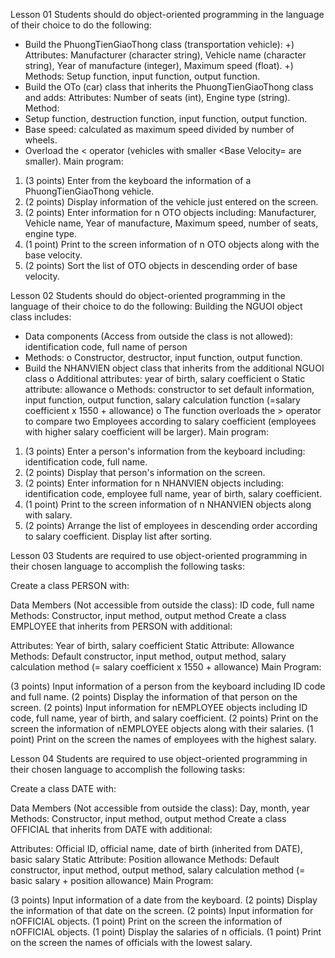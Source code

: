 Lesson 01 Students should do object-oriented programming in the language of their choice to do the following:

- Build the PhuongTienGiaoThong class (transportation vehicle):
+) Attributes: Manufacturer (character string), Vehicle name (character string), Year of manufacture (integer), Maximum speed (float).
+) Methods: Setup function, input function, output function.
- Build the OTo (car) class that inherits the PhuongTienGiaoThong class and adds:
Attributes: Number of seats (int), Engine type (string).
Method:
- Setup function, destruction function, input function, output function.
- Base speed: calculated as maximum speed divided by number of wheels.
- Overload the < operator (vehicles with smaller <Base Velocity= are smaller).
Main program:

1) (3 points) Enter from the keyboard the information of a PhuongTienGiaoThong vehicle.
2) (2 points) Display information of the vehicle just entered on the screen.
3) (2 points) Enter information for n OTO objects including: Manufacturer, Vehicle name, Year of manufacture, Maximum speed, number of seats, engine type.
4) (1 point) Print to the screen information of n OTO objects along with the base velocity.
5) (2 points) Sort the list of OTO objects in descending order of base velocity.

Lesson 02 Students should do object-oriented programming in the language of their choice to do the following:
Building the NGUOI object class includes:

- Data components (Access from outside the class is not allowed): identification code, full name of person
- Methods: o Constructor, destructor, input function, output function.
- Build the NHANVIEN object class that inherits from the additional NGUOI class
o Additional attributes: year of birth, salary coefficient
o Static attribute: allowance
o Methods: constructor to set default information, input function, output function, salary calculation function (=salary coefficient x 1550 + allowance)
o The function overloads the > operator to compare two Employees according to salary coefficient (employees with higher salary coefficient will be larger).
Main program:

1) (3 points) Enter a person's information from the keyboard including: identification code, full name.
2) (2 points) Display that person's information on the screen.
3) (2 points) Enter information for n NHANVIEN objects including: identification code, employee full name, year of birth, salary coefficient.
4) (1 point) Print to the screen information of n NHANVIEN objects along with salary.
5) (2 points) Arrange the list of employees in descending order according to salary coefficient. Display list after sorting.

Lesson 03 Students are required to use object-oriented programming in their chosen language to accomplish the following tasks:

Create a class PERSON with:

Data Members (Not accessible from outside the class): ID code, full name
Methods: Constructor, input method, output method
Create a class EMPLOYEE that inherits from PERSON with additional:

Attributes: Year of birth, salary coefficient
Static Attribute: Allowance
Methods: Default constructor, input method, output method, salary calculation method (= salary coefficient x 1550 + allowance)
Main Program:

(3 points) Input information of a person from the keyboard including ID code and full name.
(2 points) Display the information of that person on the screen.
(2 points) Input information for nEMPLOYEE objects including ID code, full name, year of birth, and salary coefficient.
(2 points) Print on the screen the information of nEMPLOYEE objects along with their salaries.
(1 point) Print on the screen the names of employees with the highest salary.

Lesson 04 Students are required to use object-oriented programming in their chosen language to accomplish the following tasks:

Create a class DATE with:

Data Members (Not accessible from outside the class): Day, month, year
Methods: Constructor, input method, output method
Create a class OFFICIAL that inherits from DATE with additional:

Attributes: Official ID, official name, date of birth (inherited from DATE), basic salary
Static Attribute: Position allowance
Methods: Default constructor, input method, output method, salary calculation method (= basic salary + position allowance)
Main Program:

(3 points) Input information of a date from the keyboard.
(2 points) Display the information of that date on the screen.
(2 points) Input information for nOFFICIAL objects.
(1 point) Print on the screen the information of nOFFICIAL objects.
(1 point) Display the salaries of n officials.
(1 point) Print on the screen the names of officials with the lowest salary.
